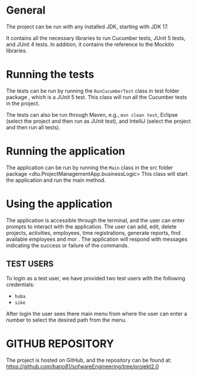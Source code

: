 # General
The project can be run with any installed JDK, starting with JDK 17.  

It contains all the necessary libraries to run Cucumber tests, JUnit 5 tests, and JUnit 4 tests. In addition, it contains the reference to the Mockito libraries.

# Running the tests

The tests can  be run by running the `RunCucumberTest` class in test folder package <hellocucumber>, which is a JUnit 5 test. This class will run all the Cucumber tests in the project.

The tests can also be run through Maven, e.g., `mvn clean test`, Eclipse (select the project and then run as JUnit test), and IntelliJ (select the project and then run all tests).


# Running the application
The application can be run by running the `Main` class in the src folder package <dtu.ProjectManagementApp.businessLogic> This class will start the application and run the main method.

# Using the application
The application is accessible through the terminal, and the user can enter prompts to interact with the application. The user can add, edit, delete projects, activities, employees, time registrations, generate reports, find available employees and mor . The application will respond with messages indicating the success or failure of the commands.

## TEST USERS
To login as a test user, we have provided two test users with the following credentials:
- `huba`
- `sike`

After login the user sees there main menu from where the user can enter a number to select the desired path from the menu.

# GITHUB REPOSITORY
The project is hosted on GitHub, and the repository can be found at:
https://github.com/bano81/sofwareEngineering/tree/projekt2.0

